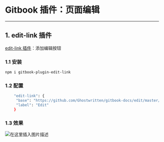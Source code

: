 #  Gitbook 插件：页面编辑


---

##  1. edit-link 插件
[edit-link 插件](https://www.npmjs.com/package/gitbook-plugin-edit-link)：添加编辑按钮

###  1.1 安装

```bash
npm i gitbook-plugin-edit-link
```
###  1.2 配置

```bash
    "edit-link": {
     "base": "https://github.com/Ghostwritten/gitbook-docs/edit/master/",
     "label": "Edit"
    }
```

###  1.3 效果
![在这里插入图片描述](https://img-blog.csdnimg.cn/4cd02a85ea4e4f72a542d531b44e8f10.png)

